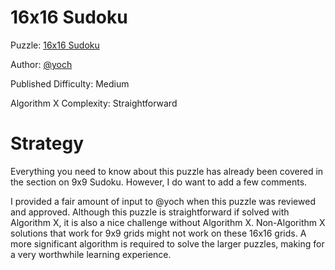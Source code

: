 # 16x16 Sudoku

Puzzle: [16x16 Sudoku](https://www.codingame.com/training/medium/16x16-sudoku)

Author: [@yoch](https://www.codingame.com/profile/14a6f9fb972f723d06789c969370ff2e7411725)

Published Difficulty: Medium

Algorithm X Complexity: Straightforward

# Strategy

Everything you need to know about this puzzle has already been covered in the section on 9x9 Sudoku. However, I do want to add a few comments.

I provided a fair amount of input to @yoch when this puzzle was reviewed and approved. Although this puzzle is straightforward if solved with Algorithm X, it is also a nice challenge without Algorithm X. Non-Algorithm X solutions that work for 9x9 grids might not work on these 16x16 grids. A more significant algorithm is required to solve the larger puzzles, making for a very worthwhile learning experience.
